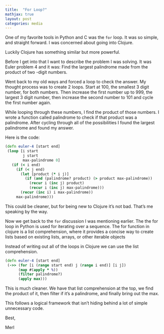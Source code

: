 ```yaml
---
title:  "For Loop?"
mathjax: true
layout: post
categories: media
---
```



One of my favorite tools in Python and C was the `for` loop. It was so simple, and straight forward. I was concerned about going into Clojure.

Luckily Clojure has something similar but more powerful. 


Before I get into that I want to describe the problem I was solving. It was Euler problem 4 and it was: Find the largest palindrome made from the product of two -digit numbers.


Went back to my old ways and forced a loop to check the answer. My thought process was to create 2 loops. Start at 100, the smallest 3 digit number, for both numbers. Then increase the first number up to 999, the largest 3 digit number, then increase the second number to 101 and cycle the first number again.


While looping through these numbers, I find the product of those numbers. I wrote a function called palindrome to check if that product was a palindrome.
After cycling through all of the possibilities I found the largest palindrome and found my answer.  

Here is the code:


```clojure
(defn euler-4 [start end]
 (loop [i start
        j start
        max-palindrome 0]
   (if (< i end)
     (if (< j end)
       (let [product (* i j)]
         (if (and (palindrome? product) (> product max-palindrome))
           (recur i (inc j) product)
           (recur i (inc j) max-palindrome)))
       (recur (inc i) i max-palindrome))
     max-palindrome)))


```


This could be cleaner, but for being new to Clojure it’s not bad. That’s me speaking by the way.

Now we get back to the `for` discussion I was mentioning earlier. The the for loop in Python is used for iterating over a sequence. The for function in clojure is a list comprehension, where  it provides a concise way to create lists based on existing lists, arrays, or other iterable objects

Instead of writing out all of the loops in Clojure we can use the list comprehension.

```clojure
(defn euler-4 [start end]
 (->> (for [i (range start end) j (range i end)] [i j])
      (map #(apply * %))
      (filter palindrome?)
      (apply max)))

```

This is much cleaner. We have that list comprehension at the top, we find the product of it, then filter if it’s a palindrome, and finally bring out the max.

This follows a logical framework that isn’t hiding behind a lot of simple unnecessary  code.

Best,

Merl
